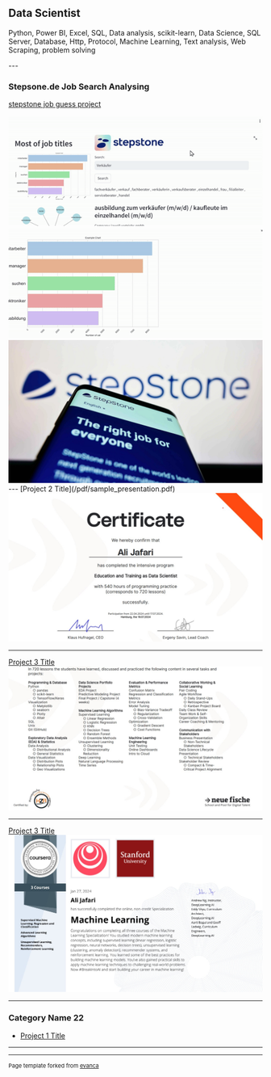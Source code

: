 ## Data Scientist
<p>   Python, Power BI, Excel, SQL, Data analysis, scikit-learn,
 Data Science, SQL Server, Database, Http, Protocol, Machine Learning, 
  Text analysis, Web Scraping, problem solving</p>
---

### Stepsone.de Job Search Analysing

[stepstone job guess project](https://www.youtube.com/watch?v=SvtAzhJ8bSM)

<img src="images/r1.gif?raw=true" alt="stepstone.de data analysis"/>
<img src="images/r2.gif?raw=true" alt="stepstone.de data analysis"/>
<img src="images/stepstone.jpg?raw=true" alt="stepstone.de data analysis"/>
---
[Project 2 Title](/pdf/sample_presentation.pdf)
<img src="images/mlde1.jpg?raw=true"/>

---
[Project 3 Title](http://example.com/)
<img src="images/mlde2.jpg?raw=true"/>

---
[Project 3 Title](http://example.com/)
<img src="images/mlusa.jpg?raw=true"/>

---
### Category Name 22

- [Project 1 Title](http://github.com/alijafarixcs)


---




---
<p style="font-size:11px">Page template forked from <a href="https://github.com/evanca/quick-portfolio">evanca</a></p>
<!-- Remove above link if you don't want to attibute -->
